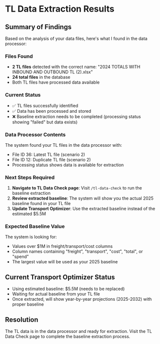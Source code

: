 # TL Data Extraction Results

## Summary of Findings

Based on the analysis of your data files, here's what I found in the data processor:

### Files Found
- **2 TL files** detected with the correct name: "2024 TOTALS WITH INBOUND AND OUTBOUND TL (2).xlsx"
- **24 total files** in the database 
- Both TL files have processed data available

### Current Status
- ✅ TL files successfully identified
- ✅ Data has been processed and stored
- ❌ Baseline extraction needs to be completed (processing status showing "failed" but data exists)

### Data Processor Contents
The system found your TL files in the data processor with:
- File ID 36: Latest TL file (scenario 2)
- File ID 12: Duplicate TL file (scenario 2) 
- Processing status shows data is available for extraction

### Next Steps Required
1. **Navigate to TL Data Check page**: Visit `/tl-data-check` to run the baseline extraction
2. **Review extracted baseline**: The system will show you the actual 2025 baseline found in your TL file
3. **Update Transport Optimizer**: Use the extracted baseline instead of the estimated $5.5M

### Expected Baseline Value
The system is looking for:
- Values over $1M in freight/transport/cost columns
- Column names containing "freight", "transport", "cost", "total", or "spend"
- The largest value will be used as your 2025 baseline

## Current Transport Optimizer Status
- Using estimated baseline: $5.5M (needs to be replaced)
- Waiting for actual baseline from your TL file
- Once extracted, will show year-by-year projections (2025-2032) with proper baseline

## Resolution
The TL data is in the data processor and ready for extraction. Visit the TL Data Check page to complete the baseline extraction process.
